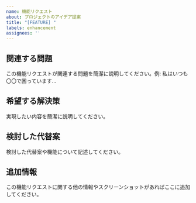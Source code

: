 ```yaml
---
name: 機能リクエスト
about: プロジェクトのアイデア提案
title: "[FEATURE] "
labels: enhancement
assignees: ''
---
```


## 関連する問題
この機能リクエストが関連する問題を簡潔に説明してください。例: 私はいつも〇〇で困っています...

## 希望する解決策
実現したい内容を簡潔に説明してください。

## 検討した代替案
検討した代替案や機能について記述してください。

## 追加情報
この機能リクエストに関する他の情報やスクリーンショットがあればここに追加してください。
